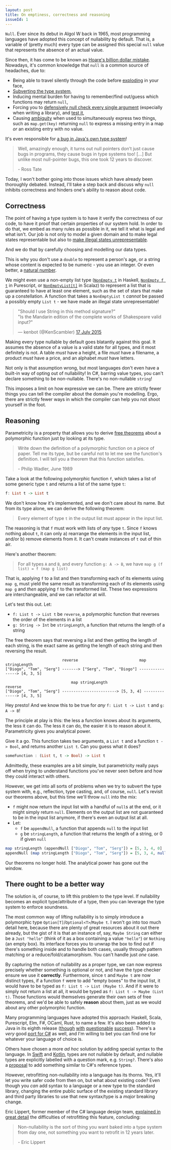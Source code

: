 ```yaml
---
layout: post
title: On emptiness, correctness and reasoning
issueId: 1
---
```


<!-- markdownlint-disable MD002 -->

`Null`. Ever since its debut in Algol W back in 1965, most programming languages have adopted this concept of nullability by default.
That is, a variable of (pretty much) every type can be assigned this special `null` value that represents the absence of an actual value.

Since then, it has come to be known as [Hoare's billion dollar mistake][billion dollar mistake].
Nowadays, it's common knowledge that `null` is a common source of headaches, due to:

* Being able to travel silently through the code before [exploding][prob-bomb] in your face,
* [Subverting the type system][prob-subvert],
* Inducing mental burden for having to remember/find out/guess which functions may return `null`,
* Forcing you to [defensively null check every single argument][prob-aspnet] (especially when writing a library), and [test it][prob-aspnet-tests],
* Causing [ambiguity][prob-guava] when used to simultaneously express two things, such as `map.get(key)` returning `null` to express a missing entry in a map *or* an existing entry with no value.

It's even responsible for [a bug in Java's own type system][type system bug]!

> Well, amazingly enough, it turns out null pointers don’t just cause bugs in programs, they cause bugs in type systems too!
> [...] But unlike most null-pointer bugs, this one took 12 years to discover.
>
> \- Ross Tate

Today, I won't bother going into those issues which have already been thoroughly debated.
Instead, I'll take a step back and discuss why `null` inhibits correctness and hinders one's ability to reason about code.

## Correctness

The point of having a type system is to have it verify the correctness of our code, to have it proof that certain properties of our system hold.
In order to do that, we embed as many rules as possible in it, we tell it what is legal and what isn't.
Our job is not only to model a given domain and to make legal states representable but also to [make illegal states unrepresentable][illegal-states].

And we do that by carefully choosing and modelling our data types.

This is why you don't use a `double` to represent a person's age, or a string whose content is expected to be numeric - you use an integer. Or even better, a [natural number][nat type].

We might even use a non-empty list type ([`NonEmpty t`][non-empty-hs] in Haskell, [`NonEmpty f t`][non-empty-ps] in Purescript, or [`NonEmptyList[t]`][non-empty-scalaz] in Scalaz) to represent a list that is guaranteed to have at least one element, such as the set of stars that make up a constellation.
A function that takes a `NonEmptyList t` *cannot* be passed a possibly empty `List t` - we have made an illegal state unrepresentable!

<!-- markdownlint-disable MD033 -->
<blockquote class="twitter-tweet" data-lang="en-gb"><p lang="en" dir="ltr">&quot;Should I use String in this method signature?&quot;<br>&quot;Is the Mandarin edition of the complete works of Shakespeare valid input?&quot;</p>&mdash; kenbot (@KenScambler) <a href="https://twitter.com/KenScambler/status/621933432365432832">17 July 2015</a></blockquote>
<script async src="//platform.twitter.com/widgets.js" charset="utf-8"></script>
<!-- markdownlint-enable MD033 -->

Making every type nullable by default goes blatantly against this goal. It assumes the absence of a value is a valid state for all types, and it most definitely is not. A table *must* have a height, a file *must* have a filename, a product *must* have a price, and an alphabet *must* have letters.

Not only is that assumption wrong, but most languages don't even have a built-in way of opting out of nullability! In C#, barring value types, you can't declare something to be non-nullable. There's no non-nullable `string`!

This imposes a limit on how expressive we can be. There are strictly fewer things you can tell the compiler about the domain you're modelling.
Ergo, there are strictly fewer ways in which the compiler can help you not shoot yourself in the foot.

## Reasoning

Parametricity is a property that allows you to derive [free theorems][free-theorems] about a polymorphic function just by looking at its type.

> Write down the definition of a polymorphic function on a piece of paper. Tell me its type, but be careful not to let me see the function's definition. I will tell you a theorem that this function satisfies.
>
> \- Philip Wadler, June 1989

Take a look at the following polymorphic function `f`, which takes a list of some generic type `t` and returns a list of the same type `t`:

```hs
f: List t -> List t
```

We don't know how it's implemented, and we don't care about its name. But from its type alone, we can derive the following theorem:

> Every element of type `t` in the output list must appear in the input list.

The reasoning is that `f` must work with lists of *any* type `t`. Since `f` knows nothing about `t`, it can only a) rearrange the elements in the input list, and/or b) remove elements from it. It can't create instances of `t` out of thin air.

Here's another theorem:

> For all types `A` and `B`, and every function `g: A -> B`, we have `map g (f list) = f (map g list)`

That is, applying `f` to a list and then transforming each of its elements using `map g`, must yield the same result as transforming each of its elements using `map g` and _then_ applying `f` to the transformed list. These two expressions are interchangeable, and we can refactor at will.

Let's test this out. Let:

* `f: List t -> List t` be `reverse`, a polymorphic function that reverses the order of the elements in a list
* `g: String -> Int` be `stringLength`, a function that returns the length of a string

The free theorem says that reversing a list and then getting the length of each string, is the exact same as getting the length of each string and then reversing the result.

<!-- $$
\begin{gather*}
    \text{["Diogo", "Tom", "Serg"]} & \xrightarrow{\text{map stringLength}} & [5, 3, 4] & \xrightarrow{\text{reverse}} & [4, 3, 5]\\
    \text{["Diogo", "Tom", "Serg"]} & \xrightarrow{\text{reverse}} & \text{["Serg", "Tom", "Diogo"]} & \xrightarrow{\text{map stringLength}} & [4, 3, 5] \\
\end{gather*}
$$ -->

```text
                         reverse                           map stringLength
["Diogo", "Tom", "Serg"] -------> ["Serg", "Tom", "Diogo"] ----------------> [4, 3, 5]
```

```text
                             map stringLength                   reverse
["Diogo", "Tom", "Serg"] ------------------------> [5, 3, 4] --------------> [4, 3, 5]
```

Hey presto!
And we know this to be true for *any* `f: List t -> List t` and `g: A -> B`!

The principle at play is this: the less a function knows about its arguments, the less it can do. The less it can do, the easier it is to reason about it. Parametricity gives you analytical power.

Give it a go. This function takes two arguments, a `List t` and a function `t -> Bool`, and returns another `List t`. Can you guess what it does?

```hs
someFunction : (List t, t -> Bool) -> List t
```

Admittedly, these examples are a bit simple, but parametricity really pays off when trying to understand functions you've never seen before and how they could interact with others.

However, we get into all sorts of problems when we try to subvert the type system with, e.g., reflection, type casting, and, of course, `null`.
Let's revisit our theorems above, but this time we'll throw `null` into the mix:

* `f` might now return the input list with a handful of `null`s at the end, or it might simply return `null`. Elements on the output list are not guaranteed to be in the input list anymore, if there's even an output list at all.
* Let:
  * `f` be `appendNull`, a function that appends `null` to the input list
  * `g` be `stringLength`, a function that returns the length of a string, or 0 if given `null`

```hs
map stringLength (appendNull ["Diogo", "Tom", "Serg"]) = [5, 3, 4, 0]
appendNull (map stringLength ["Diogo", "Tom", "Serg"]) = [5, 3, 4, null]
```

Our theorems no longer hold. The analytical power has gone out the window.

## There ought to be a better way

The solution is, of course, to lift this problem to the type level. If nullability becomes an explicit type/attribute of a type, then you can leverage the type system to enforce soundness.

The most common way of lifting nullability is to simply introduce a polymorphic type `Option[T]`/`Optional<T>`/`Maybe t`.
I won't go into too much detail here, because there are plenty of great resources about it out there already, but the gist of it is that an instance of, say, `Maybe String` can either be a `Just "hello"` (think of it as a box containing a value `"hello"`) or `Nothing` (an empty box).
Its interface forces you to unwrap the box to find out if there's something inside and to handle both cases, usually through pattern matching or a reduce/fold/catamorphism. You can't handle just *one* case.

By capturing the notion of nullability as a proper type, we can now express precisely whether something is optional or not, and have the type checker ensure we use it **correctly**.
Furthermore, since `t` and `Maybe t` are now distinct types, if a function `f` were to add "empty boxes" to the input list, it would have to be typed as `f: List t -> List (Maybe t)`. And if it were to simply not return a list at all, it would be typed as `f: List t -> Maybe (List t)`.
Those functions would themselves generate their own sets of free theorems, and we'd be able to safely **reason** about them, just as we would about any other polymorphic function.

Many programming languages have adopted this approach: Haskell, Scala, Purescript, Elm, F#, OCaml, Rust, to name a few.
It's also been added to Java in its eighth release ([though][java optional 1] [with][java optional 2] [questionable][java optional 3] [success][java optional 4]).
There's a *very* good [port for C#][option-csharp] as well, and I'm willing to bet you can find one for whatever your language of choice is.

Others have chosen a more *ad hoc* solution by adding special syntax to the language.
In [Swift][swift optional] and [Kotlin][kotlin null], types are not nullable by default, and nullable types are explicitly labelled with a question mark, e.g. `String?`.
There's also a [proposal][csharp proposal] to add something similar to C#'s reference types.

However, retrofitting non-nullability into a language has its thorns.
Yes, it'll let you write safer code from then on, but what about existing code?
Even though you *can* add syntax to a language or a new type to the standard library, changing the entire public surface of the existing standard library and third party libraries to use that new syntax/type is a *major* breaking change.

Eric Lippert, former member of the C# language design team, [explained in great detail][retrofit-probs] the difficulties of retrofitting this feature, concluding:

> Non-nullability is the sort of thing you want baked into a type system from day one, not something you want to retrofit in 12 years later.
>
> \- Eric Lippert

 [retrofit-probs]: http://archive.fo/FkYfR
 [free-theorems]: https://www.mpi-sws.org/~dreyer/tor/papers/wadler.pdf
 [illegal-states]: https://vimeo.com/14313378
 [non-empty-scalaz]: https://static.javadoc.io/org.scalaz/scalaz_2.12/7.2.15/scalaz/NonEmptyList.html
 [non-empty-hs]: https://www.stackage.org/haddock/lts-9.0/base-4.9.1.0/Data-List-NonEmpty.html
 [non-empty-ps]: https://pursuit.purescript.org/packages/purescript-nonempty/4.0.0/docs/Data.NonEmpty#t:NonEmpty
 [java optional 1]: https://gist.github.com/oxbowlakes/8d13fae255412e00c59ae6f536a84773
 [java optional 2]: https://developer.atlassian.com/blog/2015/08/optional-broken/
 [java optional 3]: https://bugs.openjdk.java.net/browse/JDK-8075939
 [java optional 4]: https://stackoverflow.com/q/24547673/857807
 [csharp proposal]: https://github.com/dotnet/csharplang/blob/master/proposals/nullable-reference-types.md
 [kotlin null]: https://kotlinlang.org/docs/reference/null-safety.html
 [swift optional]: https://developer.apple.com/library/ios/documentation/Swift/Conceptual/Swift_Programming_Language/TheBasics.html
 [type system bug]: https://hackernoon.com/java-is-unsound-28c84cb2b3f
 [billion dollar mistake]: https://en.wikipedia.org/wiki/Null_pointer#History
 [nat type]: https://www.stackage.org/haddock/lts-9.2/base-4.9.1.0/Numeric-Natural.html
 [option-csharp]: https://github.com/louthy/language-ext

 [prob-subvert]: https://www.lucidchart.com/techblog/2015/08/31/the-worst-mistake-of-computer-science/
 [prob-bomb]: https://softwareengineering.stackexchange.com/a/12785/101308
 [prob-aspnet]: https://github.com/aspnet/AspNetWebStack/blob/v3.2.3/src/System.Web.Http/Controllers/HttpControllerContext.cs#L23
 [prob-aspnet-tests]: https://github.com/aspnet/AspNetWebStack/blob/v3.2.3/test/System.Web.Http.Test/Controllers/HttpControllerContextTest.cs#L40
 [prob-guava]: https://github.com/google/guava/wiki/UsingAndAvoidingNullExplained
